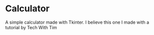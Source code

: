 # Calculator
A simple calculator made with Tkinter. I believe this one I made with a tutorial by Tech With Tim
